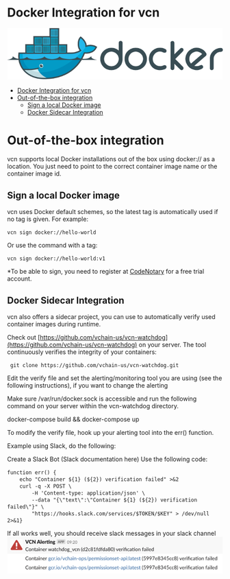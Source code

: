 # Docker Integration for vcn

![Docker_container_engine_logo](./imgs/Docker_container_engine_logo.png)

- [Docker Integration for vcn](#docker-integration-for-vcn)
- [Out-of-the-box integration](#out-of-the-box-integration)
  - [Sign a local Docker image](#sign-a-local-docker-image)
  - [Docker Sidecar Integration](#docker-sidecar-integration)

# Out-of-the-box integration

vcn supports local Docker installations out of the box using docker:// as a location. You just need to point to the correct container image name or the container image id.

## Sign a local Docker image

vcn uses Docker default schemes, so the latest tag is automatically used if no tag is given. For example:

```(sh)
vcn sign docker://hello-world
```

Or use the command with a tag:

```(sh)
vcn sign docker://hello-world:v1
```

*To be able to sign, you need to register at [CodeNotary](https://dashboard.codenotary.io/) for a free trial account.

## Docker Sidecar Integration

vcn also offers a sidecar project, you can use to automatically verify used container images during runtime.

Check out [https://github.com/vchain-us/vcn-watchdog](https://github.com/vchain-us/vcn-watchdog) on your server. The tool continuously verifies the integrity of your containers:

```(sh)
 git clone https://github.com/vchain-us/vcn-watchdog.git
 ```

Edit the verify file and set the alerting/monitoring tool you are using (see the following instructions), if you want to change the alerting

Make sure /var/run/docker.sock is accessible and run the following command on your server within the vcn-watchdog directory.

docker-compose build && docker-compose up  

To modify the verify file, hook up your alerting tool into the err() function.

Example using Slack, do the following:

Create a Slack Bot (Slack documentation here)
Use the following code:

```(sh)
function err() {
    echo "Container ${1} (${2}) verification failed" >&2
    curl -q -X POST \
        -H 'Content-type: application/json' \
        --data "{\"text\":\"Container ${1} (${2}) verification failed\"}" \
        "https://hooks.slack.com/services/$TOKEN/$KEY" > /dev/null 2>&1}
```

If all works well, you should receive slack messages in your slack channel
![vcn-alert-1](./imgs/VCN-Alert-Docker-1.png)